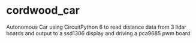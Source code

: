 # cordwood_car
Autonomous Car using CircuitPython 6 to read distance data from 3 lidar boards and output to a ssd1306 display  and driving a pca9685 pwm board
